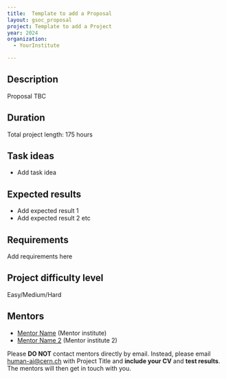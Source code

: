```yaml
---
title:  Template to add a Proposal
layout: gsoc_proposal
project: Template to add a Project
year: 2024
organization:
  - YourInstitute

---
```


## Description

Proposal TBC

## Duration

Total project length: 175 hours

## Task ideas
 * Add task idea

## Expected results
 * Add expected result 1
 * Add expected result 2 etc

## Requirements
Add requirements here

## Project difficulty level
Easy/Medium/Hard

## Mentors
  * [Mentor Name](mailto:human-ai@cern.ch) (Mentor institute)
  * [Mentor Name 2](mailto:human-ai@cern.ch) (Mentor institute 2)




Please **DO NOT** contact mentors directly by email. Instead, please email [human-ai@cern.ch](mailto:human-ai@cern.ch) with Project Title and **include your CV** and **test results**. The mentors will then get in touch with you.


